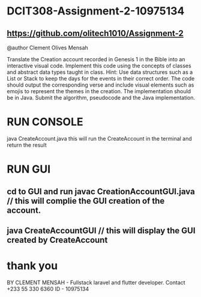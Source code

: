 # DCIT308-Assignment-2-10975134
## https://github.com/olitech1010/Assignment-2
@author Clement Olives Mensah
 
Translate the Creation account recorded in Genesis 1 in the Bible into an interactive visual code. Implement this code using the concepts of classes and abstract data types taught in class. Hint: Use data structures such as a List or Stack to keep the days for the events in their correct order. The code should output the corresponding verse and include visual elements such as emojis to represent the themes in the creation. The implementation should be in Java. Submit the algorithm, pseudocode and the Java implementation.

# RUN CONSOLE

java CreateAccount.java
this will run the CreateAccount in the terminal and return the result

# RUN GUI
## cd to GUI and run javac CreationAccountGUI.java // this will complie the GUI creation of the account. 
## java CreateAccountGUI // this will display the  GUI created by CreateAccount    

# thank you
BY CLEMENT MENSAH - Fullstack laravel and flutter developer. Contact +233 55 330 6360
ID - 10975134 